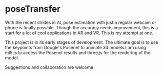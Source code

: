 # poseTransfer

With the recent strides in AI, pose estimation with just a regular webcam or phone is finally possible. Though the accuracy needs improvement, this is a start for a lot of cool applications in AR and VR. This is my attempt at one. 

This project is in its early stages of development. The ultimate goal is to use the keypoints from Google's Posenet to animate 3d models.I am using ml5.js to access the Posenet results and three.js for the rendering of the model.

Suggestions and collaboration are welcome
